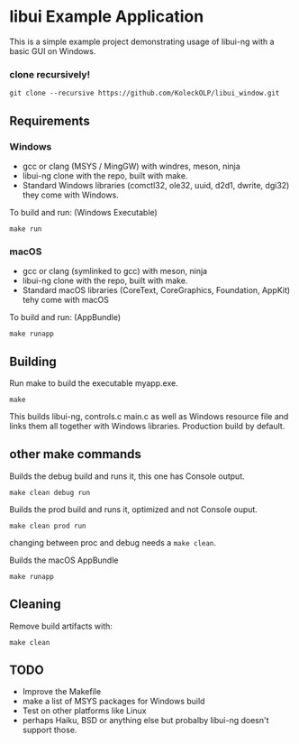 # libui Example Application

This is a simple example project demonstrating usage of libui-ng with a basic GUI on Windows.

### clone recursively!

```
git clone --recursive https://github.com/KoleckOLP/libui_window.git
```

## Requirements

### Windows

- gcc or clang (MSYS / MingGW) with windres, meson, ninja
- libui-ng clone with the repo, built with make.
- Standard Windows libraries (comctl32, ole32, uuid, d2d1, dwrite, dgi32) they come with Windows.

To build and run: (Windows Executable)

`make run`

### macOS

- gcc or clang (symlinked to gcc) with meson, ninja
- libui-ng clone with the repo, built with make.
- Standard macOS libraries (CoreText, CoreGraphics, Foundation, AppKit) tehy come with macOS

To build and run: (AppBundle)

`make runapp`

## Building

Run make to build the executable myapp.exe.

`make`

This builds libui-ng, controls.c main.c as well as Windows resource file and links them all together with Windows libraries. Production build by default.

## other make commands

Builds the debug build and runs it, this one has Console output.

`make clean debug run`

Builds the prod build and runs it, optimized and not Console ouput.

`make clean prod run`

changing between proc and debug needs a `make clean`.

Builds the macOS AppBundle

`make runapp`

## Cleaning

Remove build artifacts with:

`make clean`

## TODO

- Improve the Makefile
- make a list of MSYS packages for Windows build
- Test on other platforms like Linux
- perhaps Haiku, BSD or anything else but probalby libui-ng doesn't support those.
